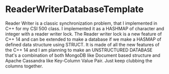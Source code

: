 # ReaderWriterDatabaseTemplate
Reader Writer is a classic synchronization problem, that I implemented in C++ for my CSI 500 class. I implemented it as a HASHMAP of character and integer with a reader writer lock. The Reader writer lock is a new feature of C++ 14 and can be extended to make a database if we make a HASMAP of defined data structure using STRUCT. It is made of all the new features of the C++ 14 and I am planning to make an UNSTRUCTURED DATABASE that's a combination of both MongoDB like Document based structure and Apache Cassandra like Key-Column Value Pair. Just keep clubbing the columns together.
